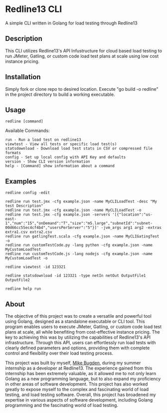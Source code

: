 # Redline13 CLI
A simple CLI written in Golang for load testing through Redline13

## Description
This CLI utilizes Redline13's API Infustructure for cloud based load testing to run JMeter, Gatling, or custom code load test plans at scale using low cost instance pricing.

## Installation
Simply fork or clone repo to desired location. Execute "go build -o redline" in the project directory to build a working executable. 

## Usage
    redline [command]
    
Available Commands:

    run - Run a load test on redline13
    viewtest - View all tests or specific load test(s)
    statsdownload - Download load test stats in CSV or compressed file formats
    config - Set up local config with API Key and defaults
    version - Show CLI version information
    help - [Command] show information about a command
## Examples

    redline config -edit

    redline run test.jmx -cfg example.json -name MyCLILoadTest -desc "My test Description"
    redline run test.jmx -cfg example.json -name MyCLILoadTest -o
    redline run test.jmx -cfg example.json -servers '[{"location":"us-east-1","num":"15","onDemand":"T","size":"m5.large","subnetId":"subnet-00d66cc55ec4cf4bd","usersPerServer":"5"}]' -jvm_args arg1 arg2 -extras extra1.csv extra2.csv
    redline run gatlingTest.scala -cfg example.json -name MyCLIGatingTest -o
    redline run customTestCode.py -lang python -cfg example.json -name MyCustomLoadTest
    redline run customTestCode.js -lang nodejs -cfg example.json -name MyCustomLoadTest -o

    redline viewtest -id 123321

    redline statsdownload -id 123321 -type netIn netOut OutputFile1 OutputFile2

    redline help run
## About
The objective of this project was to create a versatile and powerful tool using Golang, designed as a standalone executable or CLI tool. This program enables users to execute JMeter, Gatling, or custom code load test plans at scale, all while benefiting from cost-effective instance pricing. The key to achieving this was by utilizing the capabilities of Redline13's API infrastructure. Through this API, users can effortlessly run load tests with clearly defined parameters and options, providing them with complete control and flexibility over their load testing process. 

This project was built by myself, [Mike Bugden](https://www.linkedin.com/in/mike-bugden-2b5196b0), during my summer internship as a developer at Redline13. The experience gained from this internship has been extremely valuable, as it allowed me to not only learn Golang as a new programming language, but to also expand my proficiency in other areas of software development. This project has also worked greatly to expose myself to the complex and fascinating world of load testing, and load testing software. Overall, this project has broadened my expertise in various aspects of software development, including Golang programming and the fascinating world of load testing.
